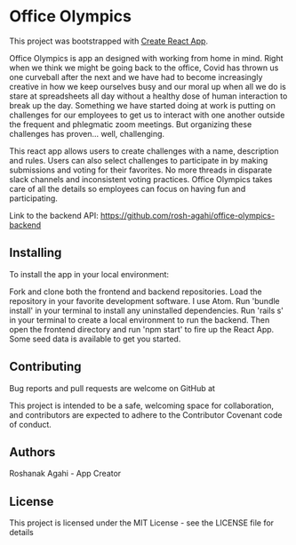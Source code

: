 # Office Olympics

This project was bootstrapped with [Create React App](https://github.com/facebook/create-react-app).

Office Olympics is app an designed with working from home in mind. Right when we think we might be going back to the office, Covid has thrown us one curveball after the next and we have had to become increasingly creative in how we keep ourselves busy and our moral up when all we do is stare at spreadsheets all day without a healthy dose of human interaction to break up the day. Something we have started doing at work is putting on challenges for our employees to get us to interact with one another outside the frequent and phlegmatic zoom meetings. But organizing these challenges has proven... well, challenging.

This react app allows users to create challenges with a name, description and rules. Users can also select challenges to participate in by making submissions and voting for their favorites. No more threads in disparate slack channels and inconsistent voting practices. Office Olympics takes care of all the details so employees can focus on having fun and participating.

Link to the backend API:
https://github.com/rosh-agahi/office-olympics-backend

## Installing

To install the app in your local environment:

Fork and clone both the frontend and backend repositories.
Load the repository in your favorite development software. I use Atom.
Run 'bundle install' in your terminal to install any uninstalled dependencies.
Run 'rails s' in your terminal to create a local environment to run the backend.
Then open the frontend directory and run 'npm start' to fire up the React App.
Some seed data is available to get you started.

## Contributing
Bug reports and pull requests are welcome on GitHub at

This project is intended to be a safe, welcoming space for collaboration, and contributors are expected to adhere to the Contributor Covenant code of conduct.

## Authors
Roshanak Agahi - App Creator

## License
This project is licensed under the MIT License - see the LICENSE file for details
